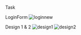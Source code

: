 Task

LoginForm
![loginnew](https://user-images.githubusercontent.com/89392723/132946920-b78cad7a-f0a3-4aef-acb1-80382deb8200.PNG)

Design 1 & 2
![design1](https://user-images.githubusercontent.com/89392723/132947017-d5fb67c0-1401-4f09-b437-25124bd7a52a.PNG)
![design2](https://user-images.githubusercontent.com/89392723/132947018-0b0d925d-394e-4873-80fc-c6b4df56a436.PNG)

